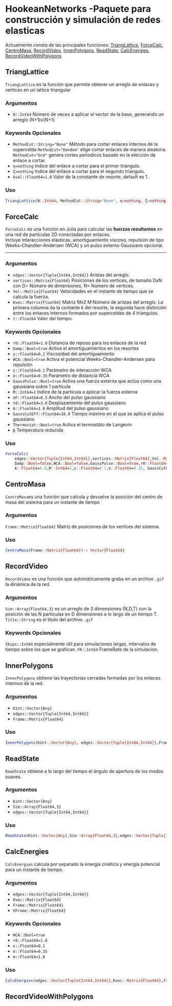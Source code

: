 # HookeanNetworks -Paquete para construcción y simulación de redes elasticas
Actualmente consta de las principales funciones: [TriangLattice](#TriangLattice), [ForceCalc](#ForceCalc), [CentroMasa](#CentroMasa), [RecordVideo](#RecordVideo), [InnerPolygons](#InnerPolygons), [ReadState](#ReadState), [CalcEnergies](#CalcEnergies), [RecordVideoWithPolygons](#RecordVideoWithPolygons)

## TriangLattice
`TriangLattice` es la función que permite obtener un arreglo de enlaces y vertices en un lattice triangular

### Argumentos
- `N::Int64` Número de veces a aplicar el vector de la base, generando un arreglo (N+1)x(N+1)

### Keywords Opcionales
- `MethodCut::String="None"` Método para cortar enlaces internos de la supercelda `MethodCut="Random"` elige cortar enlaces de manera aleatoria. `MethodCut="Ord"` genera cortes periodicos basado en la elección de enlace a cortar.
- `η=nothing` Indice del enlace a cortar para el primer triangulo.
- `ζ=nothing` Indice del enlace a cortar para el segundo triangulo.
- `kval::Float64=1.0` Valor de la constante de resorte, default es 1.

### Uso 

```julia
TriangLattice(N::Int64; MethodCut::String="None", η=nothing, ζ=nothing, kval::Float64=1.0)
```

## ForceCalc

`ForceCalc` es una función en Julia para calcular las **fuerzas resultantes** en una red de partículas 2D conectadas por enlaces.  
Incluye interacciones elásticas, amortiguamiento viscoso, repulsión de tipo Weeks–Chandler–Andersen (WCA) y un pulso externo Gaussiano opcional.

---
### Argumentos
- `edges::Vector{Tuple{Int64,Int64}}` Aristas del arreglo.
- `vertices::Matrix{Float64}` Posiciones de los vertices, de tamaño DxN con D= Número de dimensiones, N= Número de vertices.
- `Vel::Matrix{Float64}` Velocidades en el instante de tiempo que se calcula la fuerza.
- `Kvec::Matrix{Float64}` Matriz Mx2 M:Número de aristas del arreglo. La primera columna da la contante k del resorte, la segunda hace distinción entre los enlaces internos formados por superceldas de 4 triangulos.
- `t::Float64` Valor del tiempo.

### Keywords Opcionales
- `r0::Float64=1.0` Distancia de reposo para los enlaces de la red
- `Damp::Bool=true` Activa el amortiguamientos en los resortes
- `γ::Float64=0.2` Viscosidad del amortiguamiento
- `WCA::Bool=true` Activa el potencial Weeks-Chandler-Andersen para repulsión
- `ε::Float64=0.1` Parámetro de interacción WCA
- `σ::Float64=0.35` Parámetro de distancia WCA
- `GaussPulse::Bool=true` Activa una fuerza externa que actúa como una gaussiana sobre 1 particula
- `M::Int64=1` Indice de la particula a aplicar la fuerza externa
- `σF::Float64=0.5` Ancho del pulso gaussiano
- `t0::Float64=3.0` Desplazamiento del pulso gaussiano
- `A::Float64=1.0` Amplitud del pulso gaussiano
- `GaussCutOff::Float64=10.0` Tiempo máximo en el que se aplica el pulso gaussiano
- `Thermostat::Bool=true` Activa el termostáto de Langevin
- `β` Temperatura reducida

### Uso

```julia
ForceCalc(
    edges::Vector{Tuple{Int64,Int64}},vertices::Matrix{Float64},Vel::Matrix{Float64},Kvec::Matrix{Float64},t::Float64;
    Damp::Bool=false,WCA::Bool=false,GaussPulse::Bool=true,r0::Float64=1.0,γ::Float64=0.2,σF::Float64=0.5,t0::Float64=3.0,
    A::Float64=6.0,M::Int64=1,ε::Float64=0.1,σ::Float64=0.35, GaussCutOff::Float64=10.0,Thermostat::Bool=true,β=1.0) -> Matrix{Float64}
```

## CentroMasa

`CentroMasa`es una función que calcula y devuelve la posición del centro de masa del sistema para un instante de tiempo

### Argumentos
`Frame::Matrix{Float64}` Matriz de posiciones de los vertices del sistema.

### Uso
```julia
CentroMasa(Frame::Matrix{Float64})-> Vector{Float64}
```

## RecordVideo
`RecordVideo` es una función que automáticamente graba en un archivo `.gif` la dinámica de la red. 

### Argumentos
`Sim::Array{Float64,3}` es un arreglo de 3 dimensiones (N,D,T) con la posición de las N particulas en D dimensiones a lo largo de un tiempo T.
`Title::String` es el titulo del archivo `.gif`

### Keywords Opcionales
`Skips::Int64` especialmente útil para simulaciones largas, intervalos de tiempo sobre los que se grafican.
`FR::Int64` FrameRate de la simulación. 

## InnerPolygons
`InnerPolygons` obtiene las trayectorias cerradas formadas por los enlaces internos de la red.
### Argumentos
- `Kint::Vector{Any}`
-  `edges::Vector{Tuple{Int64,Int64}}`
-  `Frame::Matrix{Float64}`

### Uso
```julia
InnerPolygons(Kint::Vector{Any}, edges::Vector{Tuple{Int64,Int64}},Frame::Matrix{Float64})-> Vector{Vector{Float64}}
```

## ReadState
`ReadState` obtiene a lo largo del tiempo el ángulo de apertura de los modos suaves.
### Argumentos
- `Kint::Vector{Any}`
- `Sim::Array{Float64,3}`
- `edges::Vector{Tuple{Int64,Int64}}`
### Uso
```julia
ReadState(Kint::Vector{Any},Sim::Array{Float64,3},edges::Vector{Tuple{Int64,Int64}})-> 
```

## CalcEnergies
`CalcEnergies` calcula por separado la energía cinética y energía potencial para un instante de tiempo.
### Argumentos
- `edges::Vector{Tuple{Int64,Int64}}`
- `Kvec::Matrix{Float64}`
- `Frame::Matrix{Float64}`
- `VFrame::Matrix{Float64}`
### Keywords Opcionales
- `WCA::Bool=true`
- `r0::Float64=1.0`
- `ε::Float64=0.1`
- `σ::Float64=0.35`
- `m::Float64=1.0`
### Uso
```julia
CalcEnergies(edges::Vector{Tuple{Int64,Int64}},Kvec::Matrix{Float64},Frame::Matrix{Float64},VFrame::Matrix{Float64},WCA::Bool=true,r0::Float64=1.0,ε::Float64=0.1, σ::Float64=0.35,m::Float64=1.0) -> Float64, Float64
```

## RecordVideoWithPolygons



